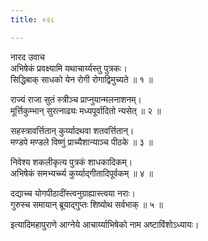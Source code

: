 ```yaml
---
title: ०२८

---
```

नारद उवाच  
अभिषेकं प्रवक्ष्यामि यथाचार्य्यस्तु पुत्रकः।  
सिद्धिबाक् साधको येन रोगी रोगाद्विमुच्यते ॥ १ ॥  
  
राज्यं राजा सुतं स्त्रीञ्च प्राप्नुयान्मलनाशनम्।  
मूर्त्तिकुम्भान् सुरत्नाढ्यः मध्यपूर्वादितो न्यसेत् ॥ २ ॥  
  
सहस्त्रावर्त्तितान् कुर्य्यादथवा शतवर्त्तितान्।  
मण्डपे मण्डले विष्णुं प्राच्यैशान्याञ्च पीठके ॥ ३ ॥  
  
निवेश्य शकलीकृत्य पुत्रकं शाधकादिकम्।  
अभिषेकं समभ्यर्च्च्य कुर्य्याद्‌गीतादिपूर्वकम् ॥ ४ ॥  
  
दद्याच्च योगपीठादींस्त्वनुग्राह्यास्त्वया नराः।  
गुरुस्च समायान् ब्रूयाद्‌गुप्तः शिष्योथ सर्वभाक् ॥ ५ ॥  
  
इत्यादिमहापुराणे आग्नेये आचार्य्याभिषेको नाम अष्टाविंशोऽध्यायः।